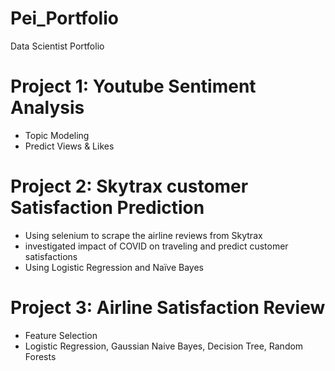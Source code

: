 # Pei_Portfolio
Data Scientist Portfolio

# Project 1: Youtube Sentiment Analysis
* Topic Modeling
* Predict Views & Likes

# Project 2: Skytrax customer Satisfaction Prediction 
* Using selenium to scrape the airline reviews from Skytrax
* investigated impact of COVID on traveling and predict customer satisfactions 
* Using Logistic Regression and Naïve Bayes

# Project 3: Airline Satisfaction Review
* Feature Selection
* Logistic Regression, Gaussian Naive Bayes, Decision Tree, Random Forests

